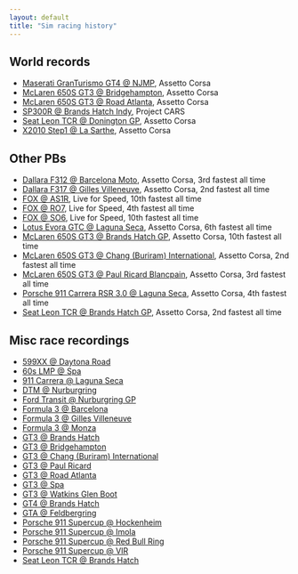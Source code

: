```yaml
---
layout: default
title: "Sim racing history"
---
```


## World records

- [Maserati GranTurismo GT4 @ NJMP](https://www.youtube.com/watch?v=-Dc0mfbhX8E), Assetto Corsa
- [McLaren 650S GT3 @ Bridgehampton](https://www.youtube.com/watch?v=LvUUHBSTIbw), Assetto Corsa
- [McLaren 650S GT3 @ Road Atlanta](https://www.youtube.com/watch?v=Q-Ho6vwZ3uA), Assetto Corsa
- [SP300R @ Brands Hatch Indy](https://www.youtube.com/watch?v=qvyPT3P8aHw), Project CARS
- [Seat Leon TCR @ Donington GP](https://www.youtube.com/watch?v=CgQbzRjC8ZA), Assetto Corsa
- [X2010 Step1 @ La Sarthe](https://www.youtube.com/watch?v=6gJL3ZT8fCo), Assetto Corsa

## Other PBs

- [Dallara F312 @ Barcelona Moto](https://www.youtube.com/watch?v=JLnOfKBerpc), Assetto Corsa, 3rd fastest all time
- [Dallara F317 @ Gilles Villeneuve](https://www.youtube.com/watch?v=ybEdh1IlZfY), Assetto Corsa, 2nd fastest all time
- [FOX @ AS1R](https://www.youtube.com/watch?v=bpRAhw2Phlc), Live for Speed, 10th fastest all time
- [FOX @ RO7](https://www.youtube.com/watch?v=wO0XxZdd-XQ), Live for Speed, 4th fastest all time
- [FOX @ SO6](https://www.youtube.com/watch?v=JFZJsbta5po), Live for Speed, 10th fastest all time
- [Lotus Evora GTC @ Laguna Seca](https://www.youtube.com/watch?v=tDTUPHYuV20), Assetto Corsa, 6th fastest all time
- [McLaren 650S GT3 @ Brands Hatch GP](https://www.youtube.com/watch?v=cAo6T45IUGE), Assetto Corsa, 10th fastest all time
- [McLaren 650S GT3 @ Chang (Buriram) International](https://www.youtube.com/watch?v=9xpdLmuXRYs), Assetto Corsa, 2nd fastest all time
- [McLaren 650S GT3 @ Paul Ricard Blancpain](https://www.youtube.com/watch?v=XmMqyLV5Z5k), Assetto Corsa, 3rd fastest all time
- [Porsche 911 Carrera RSR 3.0 @ Laguna Seca](https://www.youtube.com/watch?v=cjzQoYVtUi8), Assetto Corsa, 4th fastest all time
- [Seat Leon TCR @ Brands Hatch GP](https://www.youtube.com/watch?v=ZULk1UoxBeI), Assetto Corsa, 2nd fastest all time

## Misc race recordings

- [599XX @ Daytona Road](https://www.youtube.com/watch?v=rfmC8BEI9Yw)
- [60s LMP @ Spa](https://www.youtube.com/watch?v=ncaGx8nJC-A)
- [911 Carrera @ Laguna Seca](https://www.youtube.com/watch?v=mVhwrII5F_w)
- [DTM @ Nurburgring](https://www.youtube.com/watch?v=aJ7CUZadSyY)
- [Ford Transit @ Nurburgring GP](https://www.youtube.com/watch?v=B7Whkdj_pTc)
- [Formula 3 @ Barcelona](https://www.youtube.com/watch?v=3Bfn3qkzGRs)
- [Formula 3 @ Gilles Villeneuve](https://www.youtube.com/watch?v=9tpiBxb743I)
- [Formula 3 @ Monza](https://www.youtube.com/watch?v=Isg5zc-JMQg)
- [GT3 @ Brands Hatch](https://www.youtube.com/watch?v=0w7eXvuIFWQ)
- [GT3 @ Bridgehampton](https://www.youtube.com/watch?v=YoTAXaICFxs)
- [GT3 @ Chang (Buriram) International](https://www.youtube.com/watch?v=F7-ztn30jYs)
- [GT3 @ Paul Ricard](https://www.youtube.com/watch?v=AXTnM_iHSsE)
- [GT3 @ Road Atlanta](https://www.youtube.com/watch?v=0Ww99BLcnfI)
- [GT3 @ Spa](https://www.youtube.com/watch?v=-C675sbunvs)
- [GT3 @ Watkins Glen Boot](https://www.youtube.com/watch?v=mhe-b2D15wk)
- [GT4 @ Brands Hatch](https://www.youtube.com/watch?v=eJ9YsVkOGDs)
- [GTA @ Feldbergring](https://www.youtube.com/watch?v=JrilFgXe918)
- [Porsche 911 Supercup @ Hockenheim](https://www.youtube.com/watch?v=7kts4C-pBhc)
- [Porsche 911 Supercup @ Imola](https://www.youtube.com/watch?v=or8lJBGkA5Q)
- [Porsche 911 Supercup @ Red Bull Ring](https://www.youtube.com/watch?v=WVCEv0N39W0)
- [Porsche 911 Supercup @ VIR](https://www.youtube.com/watch?v=EDi5Gzz6IPs)
- [Seat Leon TCR @ Brands Hatch](https://www.youtube.com/watch?v=UnoY-okv1oE)
